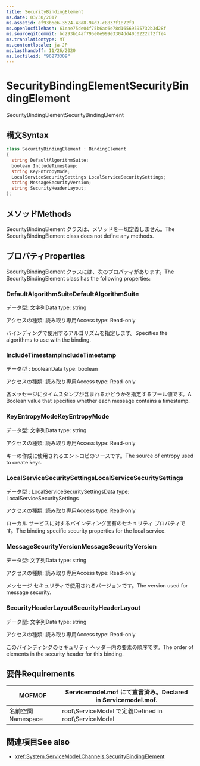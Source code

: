 ```yaml
---
title: SecurityBindingElement
ms.date: 03/30/2017
ms.assetid: ef93b6e6-3524-48a8-94d3-c8837f1872f9
ms.openlocfilehash: 61eae75de04f75b6ad6e78d16569595732b3d28f
ms.sourcegitcommit: bc293b14af795e0e999e3304dd40c0222cf2ffe4
ms.translationtype: MT
ms.contentlocale: ja-JP
ms.lasthandoff: 11/26/2020
ms.locfileid: "96273309"
---
```

# <a name="securitybindingelement"></a><span data-ttu-id="e696c-102">SecurityBindingElement</span><span class="sxs-lookup"><span data-stu-id="e696c-102">SecurityBindingElement</span></span>

<span data-ttu-id="e696c-103">SecurityBindingElement</span><span class="sxs-lookup"><span data-stu-id="e696c-103">SecurityBindingElement</span></span>  
  
## <a name="syntax"></a><span data-ttu-id="e696c-104">構文</span><span class="sxs-lookup"><span data-stu-id="e696c-104">Syntax</span></span>  
  
```csharp
class SecurityBindingElement : BindingElement  
{  
  string DefaultAlgorithmSuite;  
  boolean IncludeTimestamp;  
  string KeyEntropyMode;  
  LocalServiceSecuritySettings LocalServiceSecuritySettings;  
  string MessageSecurityVersion;  
  string SecurityHeaderLayout;  
};  
```  
  
## <a name="methods"></a><span data-ttu-id="e696c-105">メソッド</span><span class="sxs-lookup"><span data-stu-id="e696c-105">Methods</span></span>  

 <span data-ttu-id="e696c-106">SecurityBindingElement クラスは、メソッドを一切定義しません。</span><span class="sxs-lookup"><span data-stu-id="e696c-106">The SecurityBindingElement class does not define any methods.</span></span>  
  
## <a name="properties"></a><span data-ttu-id="e696c-107">プロパティ</span><span class="sxs-lookup"><span data-stu-id="e696c-107">Properties</span></span>  

 <span data-ttu-id="e696c-108">SecurityBindingElement クラスには、次のプロパティがあります。</span><span class="sxs-lookup"><span data-stu-id="e696c-108">The SecurityBindingElement class has the following properties:</span></span>  
  
### <a name="defaultalgorithmsuite"></a><span data-ttu-id="e696c-109">DefaultAlgorithmSuite</span><span class="sxs-lookup"><span data-stu-id="e696c-109">DefaultAlgorithmSuite</span></span>  

 <span data-ttu-id="e696c-110">データ型: 文字列</span><span class="sxs-lookup"><span data-stu-id="e696c-110">Data type: string</span></span>  
  
 <span data-ttu-id="e696c-111">アクセスの種類: 読み取り専用</span><span class="sxs-lookup"><span data-stu-id="e696c-111">Access type: Read-only</span></span>  
  
 <span data-ttu-id="e696c-112">バインディングで使用するアルゴリズムを指定します。</span><span class="sxs-lookup"><span data-stu-id="e696c-112">Specifies the algorithms to use with the binding.</span></span>  
  
### <a name="includetimestamp"></a><span data-ttu-id="e696c-113">IncludeTimestamp</span><span class="sxs-lookup"><span data-stu-id="e696c-113">IncludeTimestamp</span></span>  

 <span data-ttu-id="e696c-114">データ型 : boolean</span><span class="sxs-lookup"><span data-stu-id="e696c-114">Data type: boolean</span></span>  
  
 <span data-ttu-id="e696c-115">アクセスの種類: 読み取り専用</span><span class="sxs-lookup"><span data-stu-id="e696c-115">Access type: Read-only</span></span>  
  
 <span data-ttu-id="e696c-116">各メッセージにタイムスタンプが含まれるかどうかを指定するブール値です。</span><span class="sxs-lookup"><span data-stu-id="e696c-116">A Boolean value that specifies whether each message contains a timestamp.</span></span>  
  
### <a name="keyentropymode"></a><span data-ttu-id="e696c-117">KeyEntropyMode</span><span class="sxs-lookup"><span data-stu-id="e696c-117">KeyEntropyMode</span></span>  

 <span data-ttu-id="e696c-118">データ型: 文字列</span><span class="sxs-lookup"><span data-stu-id="e696c-118">Data type: string</span></span>  
  
 <span data-ttu-id="e696c-119">アクセスの種類: 読み取り専用</span><span class="sxs-lookup"><span data-stu-id="e696c-119">Access type: Read-only</span></span>  
  
 <span data-ttu-id="e696c-120">キーの作成に使用されるエントロピのソースです。</span><span class="sxs-lookup"><span data-stu-id="e696c-120">The source of entropy used to create keys.</span></span>  
  
### <a name="localservicesecuritysettings"></a><span data-ttu-id="e696c-121">LocalServiceSecuritySettings</span><span class="sxs-lookup"><span data-stu-id="e696c-121">LocalServiceSecuritySettings</span></span>  

 <span data-ttu-id="e696c-122">データ型 : LocalServiceSecuritySettings</span><span class="sxs-lookup"><span data-stu-id="e696c-122">Data type: LocalServiceSecuritySettings</span></span>  
  
 <span data-ttu-id="e696c-123">アクセスの種類: 読み取り専用</span><span class="sxs-lookup"><span data-stu-id="e696c-123">Access type: Read-only</span></span>  
  
 <span data-ttu-id="e696c-124">ローカル サービスに対するバインディング固有のセキュリティ プロパティです。</span><span class="sxs-lookup"><span data-stu-id="e696c-124">The binding specific security properties for the local service.</span></span>  
  
### <a name="messagesecurityversion"></a><span data-ttu-id="e696c-125">MessageSecurityVersion</span><span class="sxs-lookup"><span data-stu-id="e696c-125">MessageSecurityVersion</span></span>  

 <span data-ttu-id="e696c-126">データ型: 文字列</span><span class="sxs-lookup"><span data-stu-id="e696c-126">Data type: string</span></span>  
  
 <span data-ttu-id="e696c-127">アクセスの種類: 読み取り専用</span><span class="sxs-lookup"><span data-stu-id="e696c-127">Access type: Read-only</span></span>  
  
 <span data-ttu-id="e696c-128">メッセージ セキュリティで使用されるバージョンです。</span><span class="sxs-lookup"><span data-stu-id="e696c-128">The version used for message security.</span></span>  
  
### <a name="securityheaderlayout"></a><span data-ttu-id="e696c-129">SecurityHeaderLayout</span><span class="sxs-lookup"><span data-stu-id="e696c-129">SecurityHeaderLayout</span></span>  

 <span data-ttu-id="e696c-130">データ型: 文字列</span><span class="sxs-lookup"><span data-stu-id="e696c-130">Data type: string</span></span>  
  
 <span data-ttu-id="e696c-131">アクセスの種類: 読み取り専用</span><span class="sxs-lookup"><span data-stu-id="e696c-131">Access type: Read-only</span></span>  
  
 <span data-ttu-id="e696c-132">このバインディングのセキュリティ ヘッダー内の要素の順序です。</span><span class="sxs-lookup"><span data-stu-id="e696c-132">The order of elements in the security header for this binding.</span></span>  
  
## <a name="requirements"></a><span data-ttu-id="e696c-133">要件</span><span class="sxs-lookup"><span data-stu-id="e696c-133">Requirements</span></span>  
  
|<span data-ttu-id="e696c-134">MOF</span><span class="sxs-lookup"><span data-stu-id="e696c-134">MOF</span></span>|<span data-ttu-id="e696c-135">Servicemodel.mof にて宣言済み。</span><span class="sxs-lookup"><span data-stu-id="e696c-135">Declared in Servicemodel.mof.</span></span>|  
|---------|-----------------------------------|  
|<span data-ttu-id="e696c-136">名前空間</span><span class="sxs-lookup"><span data-stu-id="e696c-136">Namespace</span></span>|<span data-ttu-id="e696c-137">root\ServiceModel で定義</span><span class="sxs-lookup"><span data-stu-id="e696c-137">Defined in root\ServiceModel</span></span>|  
  
## <a name="see-also"></a><span data-ttu-id="e696c-138">関連項目</span><span class="sxs-lookup"><span data-stu-id="e696c-138">See also</span></span>

- <xref:System.ServiceModel.Channels.SecurityBindingElement>
